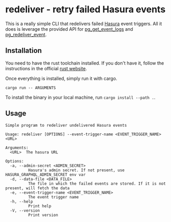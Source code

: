 # redeliver - retry failed Hasura events

This is a really simple CLI that redelivers failed [Hasura](hasura.io) event
triggers. All it does is leverage the provided API for [pg_get_event_logs][hasura_get_logs]
and [pg_redeliver_event][hasura_redeliver_event].

## Installation

You need to have the rust toolchain installed. If you don't have it, follow the
instructions in the official [rust website][rust-website].

Once everything is installed, simply run it with cargo.

```shell
cargo run -- ARGUMENTS
```

To install the binary in your local machine, run `cargo install --path .`.

## Usage

```
Simple program to redeliver undelivered Hasura events

Usage: redeliver [OPTIONS] --event-trigger-name <EVENT_TRIGGER_NAME> <URL>

Arguments:
  <URL>  The hasura URL

Options:
  -a, --admin-secret <ADMIN_SECRET>
          Hasura's admin secret. If not present, use HASURA_GRAPHQL_ADMIN_SECRET env var
  -d, --data-file <DATA_FILE>
          The file in which the failed events are stored. If it is not present, will fetch the data
  -e, --event-trigger-name <EVENT_TRIGGER_NAME>
          The event trigger name
  -h, --help
          Print help
  -V, --version
          Print version
```

[hasura_get_logs]: https://hasura.io/docs/latest/api-reference/metadata-api/event-triggers/#metadata-pg-get-event-logs
[hasura_redeliver_event]: https://hasura.io/docs/latest/api-reference/metadata-api/event-triggers/#metadata-pg-redeliver-event
[rust-website]: https://www.rust-lang.org/learn/get-started
